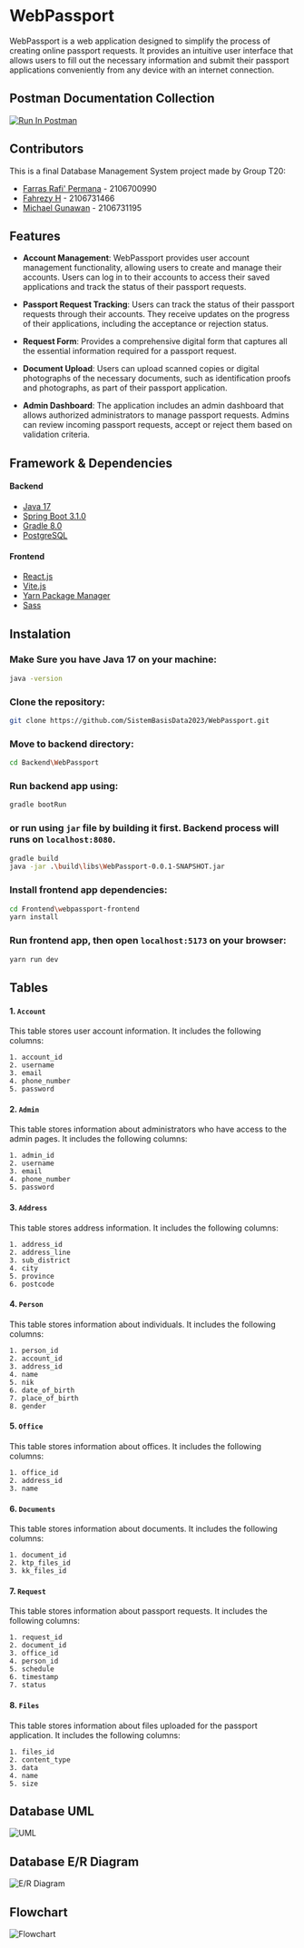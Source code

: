 # WebPassport
WebPassport is a web application designed to simplify the process of creating online passport requests. It provides an intuitive user interface that allows users to fill out the necessary information and submit their passport applications conveniently from any device with an internet connection.


## Postman Documentation Collection
[![Run In Postman](https://run.pstmn.io/button.svg)](https://documenter.getpostman.com/view/24262220/2s93sc5ChD)



## Contributors
This is a final Database Management System project made by Group T20:
- [Farras Rafi' Permana](https://github.com/frrp16) - 2106700990
- [Fahrezy H](https://github.com/fahrezyyh) - 2106731466
- [Michael Gunawan]() - 2106731195


## Features

- **Account Management**: WebPassport provides user account management functionality, allowing users to create and manage their accounts. Users can log in to their accounts to access their saved applications and track the status of their passport requests.

- **Passport Request Tracking**: Users can track the status of their passport requests through their accounts. They receive updates on the progress of their applications, including the acceptance or rejection status.

- **Request Form**: Provides a comprehensive digital form that captures all the essential information required for a passport request.

- **Document Upload**: Users can upload scanned copies or digital photographs of the necessary documents, such as identification proofs and photographs, as part of their passport application.

- **Admin Dashboard**: The application includes an admin dashboard that allows authorized administrators to manage passport requests. Admins can review incoming passport requests, accept or reject them based on validation criteria.

## Framework & Dependencies

#### Backend
- [Java 17](https://www.oracle.com/java/technologies/javase/jdk17-archive-downloads.html)
- [Spring Boot 3.1.0](https://start.spring.io/)
- [Gradle 8.0](https://gradle.org/)
- [PostgreSQL](https://www.postgresql.org/)

#### Frontend
- [React.js](https://reactjs.org/)
- [Vite.js](https://vitejs.dev/)
- [Yarn Package Manager](https://yarnpkg.com/)
- [Sass](https://sass-lang.com/)

## Instalation
### Make Sure you have Java 17 on your machine:
```bash
java -version
```
### Clone the repository:
```bash
git clone https://github.com/SistemBasisData2023/WebPassport.git
```
### Move to backend directory:
```bash
cd Backend\WebPassport
```
### Run backend app using:

```bash
gradle bootRun
```
### or run using `jar` file by building it first. Backend process will runs on `localhost:8080`.
```bash
gradle build
java -jar .\build\libs\WebPassport-0.0.1-SNAPSHOT.jar
```
### Install frontend app dependencies:
```bash
cd Frontend\webpassport-frontend
yarn install
```
### Run frontend app, then open `localhost:5173` on your browser:
```bash
yarn run dev
```

## Tables

#### 1. ```Account```
This table stores user account information. It includes the following columns:
````
1. account_id
2. username
3. email
4. phone_number
5. password
````

#### 2. ```Admin```
This table stores information about administrators who have access to the admin pages. It includes the following columns:
````
1. admin_id
2. username
3. email
4. phone_number
5. password
````

#### 3. ```Address```
This table stores address information. It includes the following columns:
````
1. address_id
2. address_line
3. sub_district
4. city
5. province
6. postcode
````
#### 4. ```Person``` 
This table stores information about individuals. It includes the following columns:
````
1. person_id
2. account_id
3. address_id
4. name
5. nik
6. date_of_birth
7. place_of_birth
8. gender
````

#### 5. ```Office```
This table stores information about offices. It includes the following columns:
````
1. office_id
2. address_id
3. name
````

#### 6. ```Documents```
This table stores information about documents. It includes the following columns:
````
1. document_id
2. ktp_files_id
3. kk_files_id
````
#### 7. ```Request```
This table stores information about passport requests. It includes the following columns:
````
1. request_id
2. document_id
3. office_id
4. person_id
5. schedule
6. timestamp
7. status
````

#### 8. ```Files```
This table stores information about files uploaded for the passport application. It includes the following columns:
````
1. files_id
2. content_type
3. data
4. name	
5. size
````

## Database UML
![UML](Database_UML.png)

## Database E/R Diagram
![E/R Diagram]()

## Flowchart
![Flowchart](Flowchart.png)